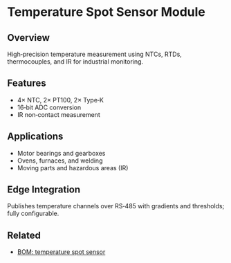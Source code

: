 # Temperature Spot Sensor Module

## Overview
High‑precision temperature measurement using NTCs, RTDs, thermocouples, and IR for industrial monitoring.

## Features
- 4× NTC, 2× PT100, 2× Type‑K
- 16‑bit ADC conversion
- IR non‑contact measurement

## Applications
- Motor bearings and gearboxes
- Ovens, furnaces, and welding
- Moving parts and hazardous areas (IR)

## Edge Integration
Publishes temperature channels over RS‑485 with gradients and thresholds; fully configurable.


## Related
- [BOM: temperature spot sensor](/docs/bom/temperature-spot-sensor)

